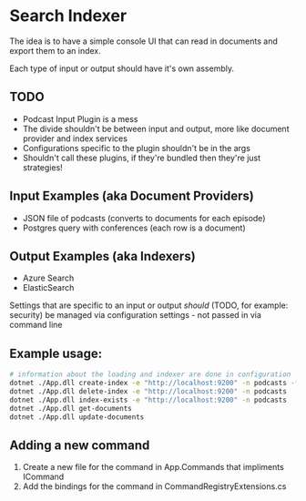 # Search Indexer

The idea is to have a simple console UI that can read in documents and export them to an index.

Each type of input or output should have it's own assembly.

## TODO
* Podcast Input Plugin is a mess
* The divide shouldn't be between input and output, more like document provider and index services
* Configurations specific to the plugin shouldn't be in the args
* Shouldn't call these plugins, if they're bundled then they're just strategies!

## Input Examples (aka Document Providers)
* JSON file of podcasts (converts to documents for each episode)
* Postgres query with conferences (each row is a document)

## Output Examples (aka Indexers)
* Azure Search
* ElasticSearch

Settings that are specific to an input or output _should_ (TODO, for example: security) be managed via configuration settings - not passed in via command line

## Example usage:
```bash
# information about the loading and indexer are done in configuration
dotnet ./App.dll create-index -e "http://localhost:9200" -n podcasts -f "C:\Users\me\Projects\Courses\Elasticsearch\YouTube\docker\podcasts.json"
dotnet ./App.dll delete-index -e "http://localhost:9200" -n podcasts
dotnet ./App.dll index-exists -e "http://localhost:9200" -n podcasts
dotnet ./App.dll get-documents
dotnet ./App.dll update-documents
```
## Adding a new command

1. Create a new file for the command in App.Commands that impliments ICommand<WhateverYourCommandNameIs>
2. Add the bindings for the command in CommandRegistryExtensions.cs